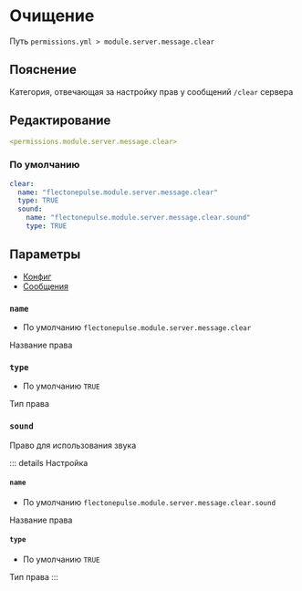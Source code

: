 # Очищение
Путь `permissions.yml > module.server.message.clear`

## Пояснение
Категория, отвечающая за настройку прав у сообщений `/clear` сервера

## Редактирование
```yaml
<permissions.module.server.message.clear>
```

### По умолчанию
```yaml
clear:
  name: "flectonepulse.module.server.message.clear"
  type: TRUE
  sound:
    name: "flectonepulse.module.server.message.clear.sound"
    type: TRUE
```

## Параметры

- [Конфиг](/ru/config/module/server/messsage/clear/)
- [Сообщения](/ru/messages/ru_ru/module/server/message/clear/)

### `name`
- По умолчанию `flectonepulse.module.server.message.clear`

Название права

### `type`
- По умолчанию `TRUE`

Тип права

### `sound`

Право для использования звука

::: details Настройка
#### `name`
- По умолчанию `flectonepulse.module.server.message.clear.sound`

Название права

#### `type`
- По умолчанию `TRUE`

Тип права
:::

<!--@include: @/ru/parts/permission.md-->

